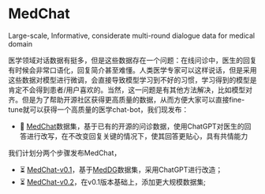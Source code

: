# MedChat
Large-scale, Informative, considerate multi-round dialogue data for medical domain

医学领域对话数据有挺多，但是这些数据存在一个问题：在线问诊中，医生的回复有时候会非常口语化，回复简介甚至难懂。人类医学专家可以这样说话，但是采用这些数据对模型进行微调，会直接导致模型学习到不好的习惯，学习得到的模型是肯定不会得到患者/用户喜欢的。当然，这一问题是有其他方法解决，比如模型对齐。但是为了帮助开源社区获得更高质量的数据，从而方便大家可以直接fine-tune就可以获得一个高质量的医学chat-bot，我们现发布：

- 🚀 [MedChat](xxx)数据集，基于已有的开源的问诊数据，使用ChatGPT对医生的回答进行改写，在不改变回复关键的情况下，使其回答更贴心，具有共情能力

我们计划分两个步骤发布MedChat，
- ⏳ [MedChat-v0.1](xxx)，基于[MedDG](xxx)数据集，采用ChatGPT进行改造；
- ⏳ [MedChat-v0.2](xxx)，在v0.1版本基础上，添加更大规模数据集[](xxx); 
